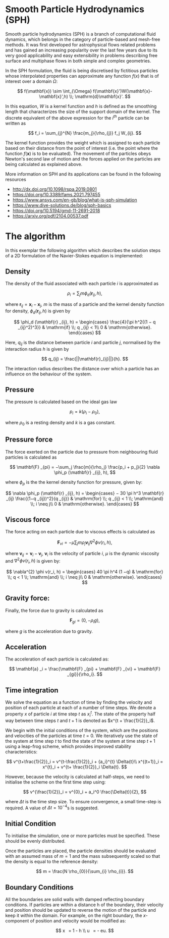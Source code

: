 # Smooth Particle Hydrodynamics (SPH)
Smooth particle hydrodynamics (SPH) is a branch of computational fluid dynamics, which belongs in the category of particle-based and mesh-free methods. It was first developed for astrophysical flows related problems and has gained an increasing popularity over the last few years due to its very good applicability and easy extensibility in problems describing free surface and multiphase flows in both simple and complex geometries.

In the SPH formulation, the fluid is being discretised by fictitious particles whose interpolated properties can approximate any function $f(x)$ that is of interest over a domain $\Omega$:


$$ f(\mathbf{x}) \sim \int_{\Omega} f(\mathbf{x}')W(\mathbf{x}-\mathbf{x}',h) \\; \mathrm{d}\mathbf{x}'. $$


In this equation, $W$ is a kernel function and $h$ is defined as the smoothing length that characterizes the size of the support domain of the kernel. The discrete equivalent of the above expression for the $`i^{th}`$ particle can be written as

$$ f_i = \sum_{j}^{N} \frac{m_j}{\rho_{j}} f_j W_{ij}. $$

The kernel function provides the weight which is assigned to each particle based on their distance from the point of interest (i.e. the point where the function $`f(\mathbf{x})`$ is to be evaluated). The movement of the particles obeys Newton's second law of motion and the forces applied on the particles are being calculated as explained above.

More information on SPH and its applications can be found in the following resources

- http://dx.doi.org/10.1098/rspa.2019.0801
- https://doi.org/10.3389/fams.2021.797455
- https://www.ansys.com/en-gb/blog/what-is-sph-simulation
- https://www.dive-solutions.de/blog/sph-basics
- https://doi.org/10.5194/gmd-11-2691-2018
- https://arxiv.org/pdf/2104.00537.pdf

# The algorithm
In this exemplar the following algorithm which describes the solution steps of a 2D formulation of the Navier-Stokes equation is implemented:

## Density

The density of the fluid associated with each particle $i$ is approximated as

$$ \rho_i = \sum_{j} m \phi_d(\mathbf{r} _{ij}, h), $$

where $`\mathbf{r}_ {ij} = \mathbf{x}_{i} − \mathbf{x}_{j}`$, $m$ is the mass of a particle and the kernel density function for density, $`\phi_{d}(\mathbf{r}_{ij}, h)`$ is given by

$$ \phi_d (\mathbf{r} _{ij}, h) = \begin{cases}
\frac{4}{\pi h^2{(1 − q _{ij}^2)^3}} & \mathrm{if} \\; q _{ij} < 1\\
0 & \mathrm{otherwise}.
\end{cases} $$

Here, $`q_{ij}`$ is the distance between particle $i$ and particle $j$, normalised by the interaction radius $h$ is given by

$$ q_{ij} = \frac{||\mathbf{r}_{ij}||}{h}. $$

The interaction radius describes the distance over which a particle has an influence on the behaviour of the system.

## Pressure

The pressure is calculated based on the ideal gas law

$$ p_i = k(\rho_{i} − \rho_{0}), $$

where $`\rho_{0}`$ is a resting density and $k$ is a gas constant.


## Pressure force

The force exerted on the particle due to pressure from neighbouring fluid particles is calculated as

$$ \mathbf{F} _{pi} = −\sum_j \frac{m}{\rho_j} \frac{p_i + p_j}{2} \nabla \phi_p (\mathbf{r} _{ij}, h), $$

where $`\phi_p`$ is the the kernel density function for pressure, given by:

$$ \nabla \phi_p (\mathbf{r} _{ij}, h) = \begin{cases}
− 30 \pi h^3 \mathbf{r} _{ij} \frac{(1−q _{ij})^2}{q _{ij}} & \mathrm{for} \\; q _{ij} < 1 \\; \mathrm{and} \\; i \neq j\\
0 & \mathrm{otherwise}.
\end{cases} $$

## Viscous force

The force acting on each particle due to viscous effects is calculated as

$$ \mathbf{F}_{vi} = −\mu \sum_j m \rho_j \mathbf{v} _{ij} \nabla^2 \phi v(r_i, h), $$

where $`\mathbf{v}_{ij} = \mathbf{v}_i − \mathbf{v}_j`$, $`\mathbf{v}_{i}`$ is the velocity of particle $i$, $\mu$ is the dynamic viscosity and $`\nabla^{2} \phi v(r_i, h)`$ is given by:

$$ \nabla^{2} \phi v(r_i, h) = \begin{cases}
40 \pi h^4 (1 −q) & \mathrm{for} \\; q < 1 \\; \mathrm{and} \\; i \neq j\\
0 & \mathrm{otherwise}.
\end{cases} $$

## Gravity force:

Finally, the force due to gravity is calculated as

$$ \mathbf{F} _{gi} = (0, −\rho_i g), $$

where $g$ is the acceleration due to gravity.

## Acceleration

The acceleration of each particle is calculated as:

$$ \mathbf{a} _i = \frac{\mathbf{F} _{pi} + \mathbf{F} _{vi} + \mathbf{F} _{gi}}{\rho_i}. $$

## Time integration

We solve the equation as a function of time by finding the velocity and position of each particle at each of a number of time steps. We denote a property $x$ of particle $i$ at time step $t$ as $`x^{t}_i`$. The state of the property half way between time steps $t$ and $t + 1$ is denoted as $`x^{t + \frac{1}{2}}_i`$.

We begin with the initial conditions of the system, which are the positions and velocities of the particles at time $t = 0$. We iteratively use the state of the system at time step $t$ to find the state of the system at time step $t + 1$ using a leap-frog scheme, which provides improved stability characteristics:

$$ v^{t+\frac{1}{2}}_i = v^{t-\frac{1}{2}}_i + {a_i}^{t} \Delta{t}\\
x^{(t+1)}_i = x^{t}_i + v^{t+ \frac{1}{2}}_i \Delta{t}. $$


However, because the velocity is calculated at half-steps, we need to initialise the scheme on the first time step using:

$$ v^{\frac{1}{2}}_i = v^{0}_i + a_i^0 \frac{\Delta{t}}{2}, $$

where $\Delta t$ is the time step size. To ensure convergence, a small time-step is required. A value of $`\Delta t = 10^{−4}`$s is suggested.


## Initial Condition

To initialise the simulation, one or more particles must be specified. These should be evenly distributed.

Once the particles are placed, the particle densities should be evaluated with an assumed mass of $m = 1$ and the mass subsequently scaled so that the density is equal to the reference density:

$$ m = \frac{N \rho_{0}}{\sum_{i} \rho_{i}}. $$

##  Boundary Conditions

All the boundaries are solid walls with damped reflecting boundary conditions. If particles are within a distance h of the boundary, their velocity and position should be updated to reverse the motion of the particle and keep it within the domain. For example, on the right boundary, the $x$-component of position and velocity would be modified as:

$$ x  = 1 - h \\
u  = - eu. $$
